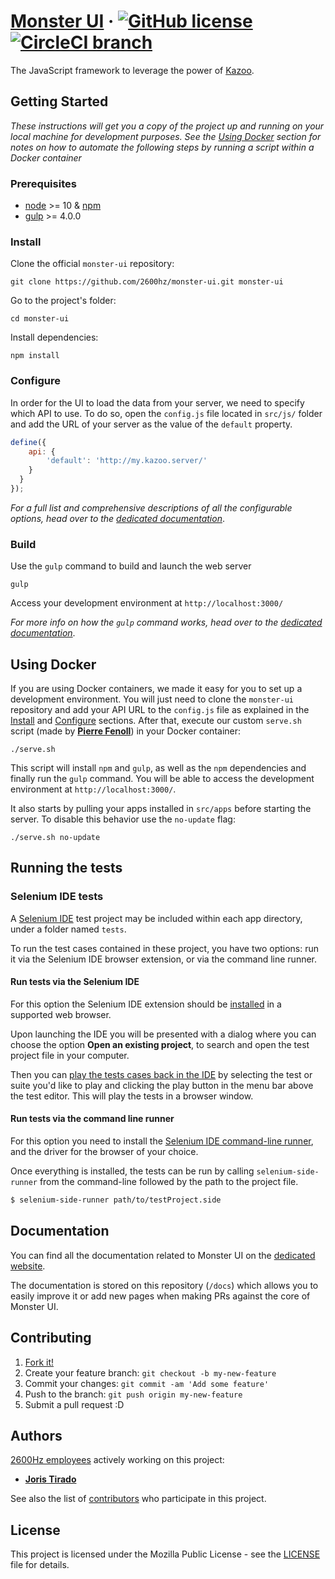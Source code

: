 # [Monster UI](https://docs.2600hz.com/ui/) &middot; [![GitHub license](https://img.shields.io/badge/license-MPL%201.1-blue.svg)](LICENSE) [![CircleCI branch](https://img.shields.io/circleci/project/github/2600hz/monster-ui/master.svg)](https://circleci.com/gh/2600hz/monster-ui)

The JavaScript framework to leverage the power of [Kazoo](https://2600hz.org/).

## Getting Started

*These instructions will get you a copy of the project up and running on your local machine for development purposes. See the [Using Docker](#using-docker) section for notes on how to automate the following steps by running a script within a Docker container*

### Prerequisites

* [node](https://nodejs.org/en/download/) >= 10 & [npm](https://docs.npmjs.com/getting-started/installing-node)
* [gulp](https://github.com/gulpjs/gulp/blob/master/docs/getting-started.md) >= 4.0.0

### Install

Clone the official `monster-ui` repository:

```
git clone https://github.com/2600hz/monster-ui.git monster-ui
```

Go to the project's folder:

```
cd monster-ui
```

Install dependencies:

```
npm install
```

### Configure

In order for the UI to load the data from your server, we need to specify which API to use. To do so, open the `config.js` file located in `src/js/` folder and add the URL of your server as the value of the `default` property.

```javascript
define({
    api: {
    	'default': 'http://my.kazoo.server/'
    }
  }
});
```

*For a full list and comprehensive descriptions of all the configurable options, head over to the [dedicated documentation](https://docs.2600hz.com/ui/docs/configuration/)*.

### Build

Use the `gulp` command to build and launch the web server

```
gulp
```

Access your development environment at `http://localhost:3000/`

*For more info on how the `gulp` command works, head over to the [dedicated documentation](/docs/gulpCommand.md)*.

## Using Docker

If you are using Docker containers, we made it easy for you to set up a development environment. You will just need to clone the `monster-ui` repository and add your API URL to the `config.js` file as explained in the [Install](#install) and [Configure](#configure) sections. After that, execute our custom `serve.sh` script (made by [**Pierre Fenoll**](https://github.com/fenollp)) in your Docker container:

```shell
./serve.sh
```

This script will install `npm` and `gulp`, as well as the `npm` dependencies and finally run the `gulp` command. You will be able to access the development environment at `http://localhost:3000/`.

It also starts by pulling your apps installed in `src/apps` before starting the server. To disable this behavior use the `no-update` flag:

```shell
./serve.sh no-update
```

## Running the tests

### Selenium IDE tests

A [Selenium IDE][selenium-ide] test project may be included within each app directory, under a folder named `tests`.

To run the test cases contained in these project, you have two options: run it via the Selenium IDE browser extension, or via the command line runner.

#### Run tests via the Selenium IDE

For this option the Selenium IDE extension should be [installed][selenium-ide_install] in a supported web browser.

Upon launching the IDE you will be presented with a dialog where you can choose the option **Open an existing project**, to search and open the test project file in your computer.

Then you can [play the tests cases back in the IDE][selenium-ide_play] by selecting the test or suite you'd like to play and clicking the play button in the menu bar above the test editor. This will play the tests in a browser window.

#### Run tests via the command line runner

For this option you need to install the [Selenium IDE command-line runner][selenium-ide_cli], and the driver for the browser of your choice.

Once everything is installed, the tests can be run by calling `selenium-side-runner` from the command-line followed by the path to the project file.

```sh
$ selenium-side-runner path/to/testProject.side
```

## Documentation

You can find all the documentation related to Monster UI on the [dedicated website](https://docs.2600hz.com/ui/).

The documentation is stored on this repository (`/docs`) which allows you to easily improve it or add new pages when making PRs against the core of Monster UI.

## Contributing

1. [Fork it!](https://github.com/2600hz/monster-ui/fork)
2. Create your feature branch: `git checkout -b my-new-feature`
3. Commit your changes: `git commit -am 'Add some feature'`
4. Push to the branch: `git push origin my-new-feature`
5. Submit a pull request :D

## Authors

[2600Hz employees](https://github.com/orgs/2600hz/people) actively working on this project:

* [**Joris Tirado**](https://github.com/azefiel)

See also the list of [contributors](https://github.com/2600hz/monster-ui/graphs/contributors) who participate in this project.

## License

This project is licensed under the Mozilla Public License - see the [LICENSE](LICENSE) file for details.

[selenium-ide]: https://www.seleniumhq.org/selenium-ide/
[selenium-ide_cli]: https://www.seleniumhq.org/selenium-ide/docs/en/introduction/command-line-runner/
[selenium-ide_install]: https://www.seleniumhq.org/selenium-ide/docs/en/introduction/getting-started/#installation
[selenium-ide_play]: https://www.seleniumhq.org/selenium-ide/docs/en/introduction/getting-started/#in-browser
